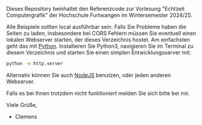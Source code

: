 Dieses Repository beinhaltet den Referenzcode zur Vorlesung "Echtzeit Computergrafik" der Hochschule Furtwangen im Wintersemester 2024/25.

Alle Beispiele sollten local ausführbar sein. Falls Sie Probleme haben die Seiten zu laden, insbesondere bei CORS Fehlern müssen Sie eventuell einen lokalen Webserver starten, der dieses Verzeichnis hostet.
Am einfachsten geht das mit [Python](https://www.python.org/). Installieren Sie Python3, navigieren Sie im Terminal zu diesem Verzeichnis und starten Sie einen simplen Entwicklungsserver mit:

```bash
python -m http.server
```

Alternativ können Sie auch [NodeJS](https://nodejs.org/) benutzen, oder jeden anderen Webserver.

Falls es bei Ihnen trotzdem nicht funktioniert melden Sie sich bitte bei mir.

Viele Grüße,
 - Clemens
